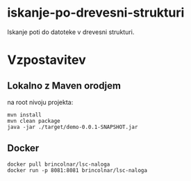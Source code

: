 # iskanje-po-drevesni-strukturi
Iskanje poti do datoteke v drevesni strukturi.

# Vzpostavitev

## Lokalno z Maven orodjem

na root nivoju projekta:

```
mvn install
mvn clean package
java -jar ./target/demo-0.0.1-SNAPSHOT.jar
```

## Docker
```
docker pull brincolnar/lsc-naloga
docker run -p 8081:8081 brincolnar/lsc-naloga
```
